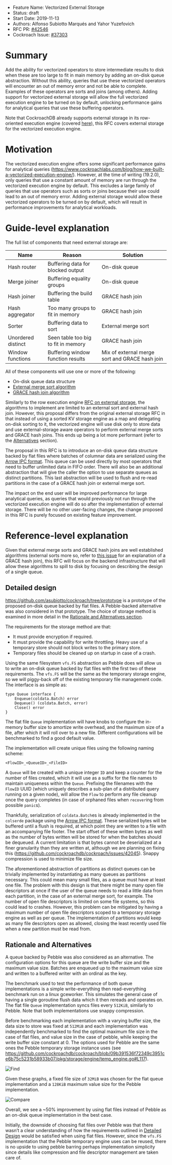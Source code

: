- Feature Name: Vectorized External Storage
- Status: draft
- Start Date: 2019-11-13
- Authors: Alfonso Subiotto Marqués and Yahor Yuzefovich
- RFC PR: [#42546](https://github.com/cockroachdb/cockroach/pull/42546)
- Cockroach Issue: [#37303](https://github.com/cockroachdb/cockroach/issues/37303)

# Summary

Add the ability for vectorized operators to store intermediate results
to disk when these are too large to fit in main memory by adding an
on-disk queue abstraction. Without this ability, queries that use these
vectorized operators will encounter an out of memory error and not be
able to complete. Examples of these operators are sorts and joins (among
others). Adding support for vectorized external storage will allow the
full vectorized execution engine to be turned on by default, unlocking
performance gains for analytical queries that use these buffering operators.

Note that CockroachDB already supports external
storage in its row-oriented execution engine (covered
[here](https://github.com/cockroachdb/cockroach/blob/master/docs/RFCS/20170522_external_storage.md)),
this RFC covers external storage for the vectorized execution engine.

# Motivation

The vectorized execution engine offers some
significant performance gains for analytical queries
(https://www.cockroachlabs.com/blog/how-we-built-a-vectorized-execution-engine/).
However, at the time of writing (19.2.0), only queries that use a constant
amount of memory are run through the vectorized execution engine by
default. This excludes a large family of queries that use operators such as sorts
or joins because their use could lead to an out of memory error. Adding external
storage would allow these vectorized operators to be turned on by default,
which will result in performance improvements for analytical workloads.

# Guide-level explanation

The full list of components that need external storage are:

| Name | Reason | Solution |
|---|---|---|
| Hash router | Buffering data for blocked output | On-disk queue |
| Merge joiner | Buffering equality groups | On-disk queue |
| Hash joiner | Buffering the build table | GRACE hash join |
| Hash aggregator | Too many groups to fit in memory | GRACE hash join |
| Sorter | Buffering data to sort | External merge sort |
| Unordered distinct | Seen table too big to fit in memory | GRACE hash join |
| Window functions | Buffering window function results | Mix of external merge sort and GRACE hash join |

All of these components will use one or more of the
following:
- On-disk queue data structure
- [External merge sort
algorithm](https://en.wikipedia.org/wiki/External_sorting#External_merge_sort)
- [GRACE hash join
algorithm](https://en.wikipedia.org/wiki/Hash_join#Grace_hash_join)

Similarly to the row execution engine [RFC on external
storage](https://github.com/cockroachdb/cockroach/blob/master/docs/RFCS/20170522_external_storage.md#detailed-requirements),
the algorithms to implement are limited to an external sort and external hash join.
However, this
proposal differs from the original external storage RFC in that instead of using a
sorted KV storage engine as a map and delegating
on-disk sorting to it, the vectorized engine will use disk only to store data and
use external-storage aware operators to perform external merge
sorts and GRACE hash joins. This ends up being a lot more performant
(refer to the [Alternatives](#rationale-and-alternatives) section).

The proposal in this RFC is to introduce an on-disk queue data structure
backed by flat files where batches of columnar data are serialized
using the [Arrow IPC format](https://arrow.apache.org/docs/ipc.html).
This queue can be used directly by most operators that need to buffer
unlimited data in FIFO order. There will also be an additional abstraction
that will give the caller the option to use separate queues as distinct
partitions. This last abstraction will be used to flush and re-read
partitions in the case of a GRACE hash join or external merge sort.

The impact on the end user will be improved performance for large
analytical queries, as queries that would previously not run through
the vectorized execution engine will do so after the implementation of
external storage. There will be no other user-facing changes, the change
proposed in this RFC is purely focused on existing feature improvement.

# Reference-level explanation

Given that external merge sorts and GRACE hash joins are well
established algorithms (external sorts more so, refer to [this
issue](https://github.com/cockroachdb/cockroach/issues/24582) for
an explanation of a GRACE hash join), this RFC will focus on the
backend infrastructure that will allow these algorithms to spill
to disk by focusing on describing the design of a single queue.

## Detailed design

https://github.com/asubiotto/cockroach/tree/prototype is a
prototype of the proposed on-disk queue backed by flat files. A
Pebble-backed alternative was also considered in that prototype.
The choice of storage method is examined in more detail in the
[Rationale and Alternatives section](#rationale-and-alternatives).

The requirements for the storage method are that:
- It must provide encryption
if required.
- It must provide the capability for write throttling. Heavy use
of a temporary store should not block writes to the primary store.
- Temporary files should be cleaned up on startup in case of a crash.

Using the same filesystem `vfs.FS` abstraction as Pebble does will
allow us to write an on-disk queue backed by flat files with the
first two of these requirements. The `vfs.FS` will be the same as the
temporary storage engine, so we will piggy-back off of the existing
temporary file management code. The interface is as simple as:

```
type Queue interface {
    Enqueue(coldata.Batch) error
    Dequeue() (coldata.Batch, error)
    Close() error
}
```

The flat file `Queue` implementation will have knobs to configure
the in-memory buffer size to amortize write overhead, and the maximum
size of a file, after which it will roll over to a new file. Different
configurations will be benchmarked to find a good default value.

The implementation will create unique files using the following naming scheme:
 ```
<FlowID>_<QueueID>_<FileID>
 ```
A `Queue` will be created with a unique integer `ID` and keep a counter
for the number of files created, which it will use as a suffix for
the file names to maintain uniqueness within the `Queue`. Prefixing
the filenames with the `FlowID` UUID (which uniquely describes a
sub-plan of a distributed query running on a given node), will allow
the `Flow` to perform any file cleanup once the query completes (in
case of orphaned files when `recover`ing from possible `panic`s).

Thankfully, serialization of `coldata.Batch`es is already
implemented in the `colserde` package using the [Arrow IPC
format](https://arrow.apache.org/docs/ipc.html). These serialized bytes will
be buffered until a flush is required, at which point they are written to a
file with an accompanying file footer. The start offset of these written bytes
as well as the number of bytes written will be stored for when the batches
should be dequeued. A current limitation is that bytes cannot be deserialized
at a finer granularity than they are written at, although we are planning
on fixing this (https://github.com/cockroachdb/cockroach/issues/42045).
Snappy compression is used to minimize file size.

The aforementioned abstraction of partitions as distinct queues can be trivially
implemented by instantiating as many queues as partitions necessary. This could
mean many small files, as a queue must have at least one file. The problem with
this design is that there might be many open file descriptors at once if the
user of the queue needs to read a little data from each partition, in the case
of an external merge sort, for example. The number of open file descriptors
is limited on some file systems, so this could lead to crashes. However, this
problem can be mitigated by having a maximum number of open file descriptors
scoped to a temporary storage engine as well as per queue. The implementation
of partitions would keep as many file descriptors open as allowed, closing the
least recently used file when a new partition must be read from.

## Rationale and Alternatives

A queue backed by Pebble was also considered as an alternative. The
configuration options for this queue are the write buffer size and
the maximum value size. Batches are enqueued up to the maximum value
size and written to a buffered writer with an ordinal as the key.

The benchmark used to test the performance of both queue implementations is
a simple write-everything then read-everything benchmark run on a linux gceworker.
This simulates the general case of having a single goroutine flush data
which it then rereads and operates on. The flat file `Queue` implementation
syncs files every `512KiB`, similarly to Pebble. Note that both implementations
use snappy compression.

Before benchmarking each implementation with a varying buffer size,
the data size to store was fixed at `512MiB` and each implementation was
independently benchmarked to find the optimal maximum file size in the
case of flat files, and value size in the case of pebble, while keeping
the write buffer size constant at 0. The options used for Pebble are
the same ones the Pebble temporary storage instance uses (see
https://github.com/cockroachdb/cockroach/blob/09b391536f72349c3951ce6b75c5231b58933b07/pkg/storage/engine/temp_engine.go#L117).

![Find](images/vectorized_external_storage1.png?raw=true "Find")

Given these graphs, a fixed file size of `32MiB` was chosen for the flat queue
implementation and a `128KiB` maximum value size for the Pebble implementation.

![Compare](images/vectorized_external_storage2.png?raw=true "Compare")

Overall, we see a ~50% improvement by using flat files
instead of Pebble as an on-disk queue implementation in the best case.

Initially, the downside of choosing flat files over Pebble was that
there wasn’t a clear understanding of how the requirements outlined
in [Detailed Design](#detailed-design) would be satisfied when using
flat files. However, since the `vfs.FS` implementation that the
Pebble temporary engine uses can be reused, there is no upside to
using pebble barring perhaps implementation simplicity since details
like compression and file descriptor management are taken care of.

